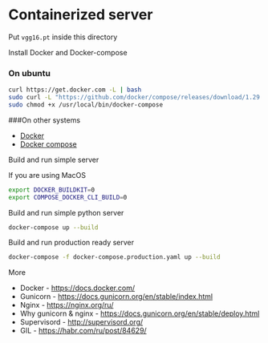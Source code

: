 # Containerized server

Put `vgg16.pt` inside this directory

Install Docker and Docker-compose

### On ubuntu
```bash
curl https://get.docker.com -L | bash
sudo curl -L "https://github.com/docker/compose/releases/download/1.29.2/docker-compose-$(uname -s)-$(uname -m)" -o /usr/local/bin/docker-compose
sudo chmod +x /usr/local/bin/docker-compose
```

###On other systems
* [Docker](https://docs.docker.com/engine/install)
* [Docker compose](https://docs.docker.com/compose/install/)

Build and run simple server

If you are using MacOS
```bash
export DOCKER_BUILDKIT=0
export COMPOSE_DOCKER_CLI_BUILD=0
```

Build and run simple python server

```bash
docker-compose up --build
```

Build and run production ready server

```bash
docker-compose -f docker-compose.production.yaml up --build
```

More

* Docker - https://docs.docker.com/
* Gunicorn - https://docs.gunicorn.org/en/stable/index.html
* Nginx - https://nginx.org/ru/ 
* Why gunicorn & nginx - https://docs.gunicorn.org/en/stable/deploy.html
* Supervisord - http://supervisord.org/
* GIL - https://habr.com/ru/post/84629/

